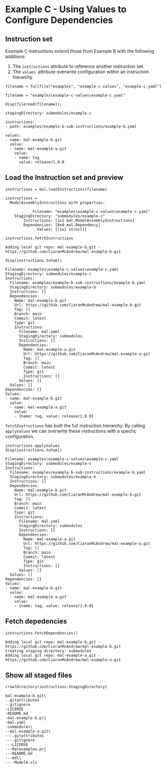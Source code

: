 # Example C - Using Values to Configure Dependencies
## Instruction set

Example C instructions extend those from Example B with the following additions:

   1.  The `instructions` attribute to reference another instruction set. 
   1.  The `values `attribute overwrite configuration within an instruction hierarchy. 

```matlab:Code
filename = fullfile("examples", "example-c-values", "example-c.yaml")
```

```text:Output
filename = "examples\example-c-values\example-c.yaml"
```

```matlab:Code
disp(fileread(filename));
```

```text:Output
stagingDirectory: submodules/example-c

instructions:
- path: examples/example-b-sub-instructions/example-b.yaml

values:
- name: mal-example-b.git
  value: 
  - name: mal-example-a.git
    value: 
    - name: tag
      value: release/1.0.0
```

## Load the Instruction set and preview

```matlab:Code
instructions = mal.loadInstructions(filename)
```

```text:Output
instructions = 
  ModelAssemblyInstructions with properties:

            Filename: "examples\example-c-values\example-c.yaml"
    StagingDirectory: "submodules/example-c"
        Instructions: [1x1 mal.ModelAssemblyInstructions]
        Dependencies: [0x0 mal.Dependency]
              Values: {[1x1 struct]}

```

```matlab:Code
instructions.fetchInstructions
```

```text:Output
Adding local git repo: mal-example-b.git - https://github.com/CiaranMcAndrew/mal-example-b.git
```

```matlab:Code
disp(instructions.toYaml)
```

```text:Output
Filename: examples\example-c-values\example-c.yaml
StagingDirectory: submodules/example-c
Instructions:
  Filename: examples/example-b-sub-instructions/example-b.yaml
  StagingDirectory: submodules/example-b
  Instructions: []
  Dependencies:
    Name: mal-example-b.git
    Url: https://github.com/CiaranMcAndrew/mal-example-b.git
    Tag: []
    Branch: main
    Commit: latest
    Type: git
    Instructions:
      Filename: mal.yaml
      StagingDirectory: submodules
      Instructions: []
      Dependencies:
        Name: mal-example-a.git
        Url: https://github.com/CiaranMcAndrew/mal-example-a.git
        Tag: []
        Branch: main
        Commit: latest
        Type: git
        Instructions: []
      Values: []
  Values: []
Dependencies: []
Values:
- name: mal-example-b.git
  value:
  - name: mal-example-a.git
    value:
    - {name: tag, value: release/1.0.0}
```

`fetchInstructions` has built the full instruction hierarchy. By calling `applyValues` we can overwrite these instructions with a specfic configuration.

```matlab:Code
instructions.applyValues
disp(instructions.toYaml)
```

```text:Output
Filename: examples\example-c-values\example-c.yaml
StagingDirectory: submodules/example-c
Instructions:
  Filename: examples/example-b-sub-instructions/example-b.yaml
  StagingDirectory: submodules/example-b
  Instructions: []
  Dependencies:
    Name: mal-example-b.git
    Url: https://github.com/CiaranMcAndrew/mal-example-b.git
    Tag: []
    Branch: main
    Commit: latest
    Type: git
    Instructions:
      Filename: mal.yaml
      StagingDirectory: submodules
      Instructions: []
      Dependencies:
        Name: mal-example-a.git
        Url: https://github.com/CiaranMcAndrew/mal-example-a.git
        Tag: []
        Branch: main
        Commit: latest
        Type: git
        Instructions: []
      Values: []
  Values: []
Dependencies: []
Values:
- name: mal-example-b.git
  value:
  - name: mal-example-a.git
    value:
    - {name: tag, value: release/1.0.0}
```

## Fetch depedencies

```matlab:Code
instructions.fetchDependencies()
```

```text:Output
Adding local git repo: mal-example-b.git - https://github.com/CiaranMcAndrew/mal-example-b.git
Creating staging directory: submodules
Adding local git repo: mal-example-a.git - https://github.com/CiaranMcAndrew/mal-example-a.git
```

## Show all staged files

```matlab:Code
crawlDirectory(instructions.StagingDirectory)
```

```text:Output
mal-example-b.git\
-.gitattributes
-.gitignore
-LICENSE
-README.md
-mal-example-b.prj
-mal.yaml
-submodules\
--mal-example-a.git\
---.gitattributes
---.gitignore
---LICENSE
---Malexamplea.prj
---README.md
---mdl\
----ModelA.slx
```
